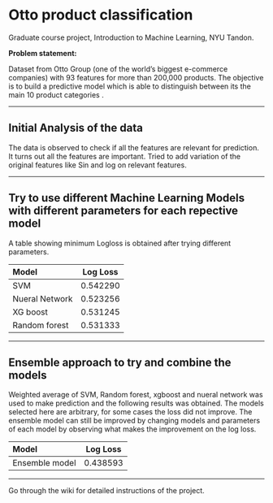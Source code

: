 # Otto product classification
Graduate course project, Introduction to Machine Learning, NYU Tandon.

**Problem statement:**

Dataset from Otto Group (one of the world’s biggest e-commerce companies) with 93 features for more than 200,000 products. The objective is to build a predictive model which is able to distinguish between its  the main 10 product categories .

---------------------------
## Initial Analysis of the data

The data is observed to check if all the features  are relevant for prediction. It turns out all the features are important. Tried to add variation of the original features like Sin and log on relevant features. 

---------------------------
## Try to use different Machine Learning Models with different parameters for each repective model

A table showing minimum Logloss is obtained after trying different parameters.

| Model          | Log Loss       | 
| :---           |     :---:      |
| SVM            | 0.542290       |
| Nueral Network | 0.523256       |
| XG boost       | 0.531245       |
| Random forest  | 0.531333       |

---------------------------
## Ensemble approach to try and combine the models

Weighted average of SVM, Random forest, xgboost and nueral network was used to make prediction and the following results was obtained. The models selected here are arbitrary, for some cases the loss did not improve. The ensemble model can still be improved by changing models and parameters of each model by observing what makes the improvement on the log loss.

| Model          | Log Loss       | 
| :---           |     :---:      |
| Ensemble model | 0.438593       |

---------------------------

Go through the wiki for detailed instructions of the project. 
